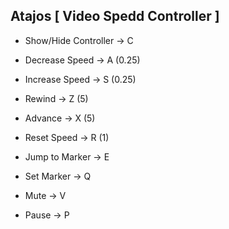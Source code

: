 ## Atajos [ Video Spedd Controller ]

- Show/Hide Controller → C

- Decrease Speed → A (0.25)

- Increase Speed → S (0.25)

- Rewind → Z (5)

- Advance → X (5)

- Reset Speed → R (1)

- Jump to Marker → E

- Set Marker → Q

- Mute → V

- Pause → P
